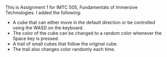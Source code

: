 This is Assignment 1 for IMTC 505, Fundamentals of Immersive Technologies. 
I added the following:
* A cube that can either move in the default direction or be controlled using the WASD on the keyboard.
* The color of the cube can be changed to a random color whenever the Space key is pressed.
* A trail of small cubes that follow the original cube.
* The trail also changes color randomly each time. 
